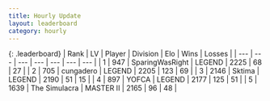 ```yaml
---
title: Hourly Update
layout: leaderboard
category: hourly
---
```


{: .leaderboard}
| Rank | LV | Player | Division | Elo | Wins | Losses |
| --- | --- | --- | --- | --- | --- | --- |
| <span data-change="2">1</span> | 947 | <span title="ID: 402846">SparingWasRight</span> | LEGEND | <span data-change="37">2225</span> | <span data-change="4">68</span> | <span data-change="0">27</span> |
| <span data-change="-1">2</span> | 705 | <span title="ID: 54134">cungadero</span> | LEGEND | <span data-change="0">2205</span> | <span data-change="0">123</span> | <span data-change="0">69</span> |
| <span data-change="-1">3</span> | 2146 | <span title="ID: 353063">Sktima</span> | LEGEND | <span data-change="0">2190</span> | <span data-change="0">51</span> | <span data-change="0">15</span> |
| <span data-change="0">4</span> | 897 | <span title="ID: 650820">YOFCA</span> | LEGEND | <span data-change="0">2177</span> | <span data-change="0">125</span> | <span data-change="0">51</span> |
| <span data-change="0">5</span> | 1639 | <span title="ID: 366840">The Simulacra</span> | MASTER II | <span data-change="-10">2165</span> | <span data-change="1">96</span> | <span data-change="2">48</span> |